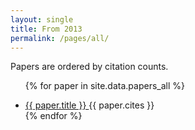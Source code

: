 ```yaml
---
layout: single
title: From 2013
permalink: /pages/all/
---
```


<span>Papers are ordered by citation counts.</span>

<ul>

{% for paper in site.data.papers_all %}

<li>
<a href="{{ paper.url }}">
{{ paper.title }}
</a> {{ paper.cites }}
</li>
{% endfor %}

</ul>
